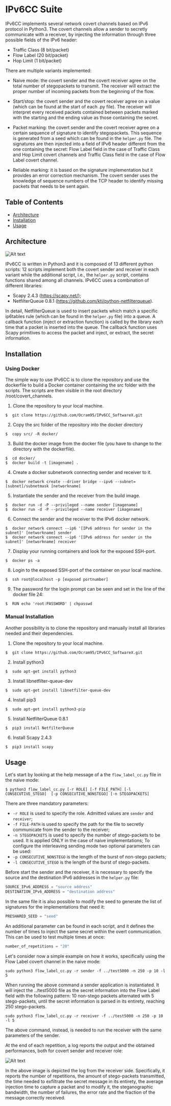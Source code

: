 # IPv6CC Suite
IPv6CC implements several network covert channels based on IPv6 protocol in Python3. The covert channels allow a sender to secretly communicate
with a receiver, by injecting the information through three possible fields of the IPv6 header:

- Traffic Class (8 bit/packet)
- Flow Label (20 bit/packet)
- Hop Limit (1 bit/packet)

There are multiple variants implemented:
- Naive mode: the covert sender and the covert receiver agree on the total number of stegopackets to transmit. The receiver will extract the proper number of incoming 
packets from the beginning of the flow.

- Start/stop: the covert sender and the covert receiver agree on a value (which can be found at the start of each .py file). 
The receiver will interpret every received packets contained between packets marked with the starting and the ending value
as those containing the secret.
- Packet marking: the covert sender and the covert receiver agree on a certain sequence of signature to identify stegopackets.
This sequence is generated from a seed which can be found in the  ```helper.py``` file. The signatures are then injected into a field of IPv6 header
different from the one containing the secret: Flow Label field in the case of Traffic Class and Hop Limit covert channels and Traffic Class field
in the case of Flow Label covert channel.
- Reliable marking: it is based on the signature implementation but it provides an error correction mechanism. The covert sender uses 
the knowledge of sequence numbers of the TCP header to identify missing packets that needs to be sent again. 

## Table of Contents

- [Architecture](#architecture)
- [Installation](#installation)
- [Usage](#usage)

## Architecture
![Alt text](https://github.com/Ocram95/IPV6CC_SoftwareX/blob/main/docs/architecture/softarch.png)

IPv6CC is written in Python3 and it is composed of 13 different python scripts: 12 scripts implement both the covert sender and receiver in each variant while 
the additional script, i.e., the ```helper.py``` script, contains functions shared among all channels.
IPv6CC uses a combination of different libraries:
- Scapy 2.4.3 (https://scapy.net/);
- NetfilterQueue 0.8.1 (https://github.com/kti/python-netfilterqueue).

In detail, NetfilterQueue is used to insert packets which match a specific ip6tables rule (which can be found in the ```helper.py``` file) into a queue. 
A callback function (inject or extraction function) is called by the library each time that a packet is inserted into the queue. The callback function 
uses Scapy primitives to access the packet and inject, or extract, the secret information.


## Installation

### Using Docker
The simple way to use IPv6CC is to clone the repository and use the dockerfile to build a Docker container containing the src folder with the scripts. The scripts are then visible in the root directory /root/covert_channels.

1. Clone the repository to your local machine.
```
$  git clone https://github.com/Ocram95/IPv6CC_SoftwareX.git
```
2. Copy the src folder of the repository into the docker directory
```
$  copy src/ -R docker/
```
3. Build the docker image from the docker file (you have to change to the directory with the dockerfile).
```	
$  cd docker/
$  docker build -t [imagename] .
```
4. Create a docker subnetwork connecting sender and receiver to it. 
```
$  docker network create --driver bridge --ipv6 --subnet=[subnet]/subnetmask [networkname]
```
5. Instantiate the sender and the receiver from the build image.
```
$  docker run -d -P --privileged --name sender [imagename]
$  docker run -d -P --privileged --name receiver [imagename]
```
6. Connect the sender and the receiver to the IPv6 docker network.
```
$  docker network connect --ip6 '[IPv6 address for sender in the subnet]' [networkname] sender
$  docker network connect --ip6 '[IPv6 address for sender in the subnet]' [networkname] receiver
```
7. Display your running containers and look for the exposed SSH-port.
```
$  docker ps -a
```
8. Login to the exposed SSH-port  of the container on your local machine.
```
$  ssh root@localhost -p [exposed portnumber]
```
9. The password for the login prompt can be seen and set in the line of the docker file 24:
```
$  RUN echo 'root:PASSWORD' | chpasswd
```

### Manual Installation
Another possibility is to clone the repository and manually install all libraries needed and their dependencies.

1. Clone the repository to your local machine.
```
$  git clone https://github.com/Ocram95/IPv6CC_SoftwareX.git
```
2. Install python3
```
$  sudo apt-get install python3
```
3. Install libnetfilter-queue-dev 
```
$  sudo apt-get install libnetfilter-queue-dev 
```
4. Install pip3
```
$  sudo apt-get install python3-pip
```
5. Install NetfilterQueue 0.8.1
```
$  pip3 install NetfilterQueue
```
6. Install Scapy 2.4.3
```
$  pip3 install scapy
```

## Usage
Let's start by looking at the help message of a the ```flow_label_cc.py``` file in the naive mode:

```
$ python3 flow_label_cc.py [-r ROLE] [-f FILE_PATH] [-l CONSECUTIVE_STEGO]  [-p CONSECUTIVE_NONSTEGO] [-n STEGOPACKETS]
```
There are three mandatory parameters: 
- ```-r ROLE``` is used to specify the role. Admitted values are ```sender``` and ```receiver```;
- ```-f FILE-PATH``` is used to specify the path for the file to secretly communicate from the sender to the receiver; 
- ```-n STEGOPACKETS``` is used to specify the number of stego-packets to be used. It is applied ONLY in the case
of naive implementations;
To configure the interleaving sending mode two optional parameters can be used:
- ```-p CONSECUTIVE_NONSTEGO``` is the length of the burst of non-stego packets;  
- ```-l CONSECUTIVE_STEGO``` is the length of the burst of stego-packets.  

Before start the sender and the receiver, it is necessary to specify the source and the destination IPv6 addresses in the ```helper.py``` file: <br/>
```python
SOURCE_IPv6_ADDRESS = "source address"
DESTINATION_IPv6_ADDRESS = "destination address"
```
In the same file it is also possible to modify the seed to generate the list of signatures for the implementations that need it: <br/>
```python
PRESHARED_SEED = "seed"
```
An additional parameter can be found in each script, and it defines the number of times to inject the same secret within the overt communication. This can be used
to test multiple times at once:
```python
number_of_repetitions = "20"
```

Let's consider now a simple example on how it works, specifically using the Flow Label covert channel in the naive mode: <br/>

```sudo python3 flow_label_cc.py -r sender -f ../test5000 -n 250 -p 10 -l 5``` <br/>

When running the above command a sender application is instantiated. It will inject the ../test5000 file as the secret information into
the Flow Label field with the following pattern: 10 non-stego packets alternated with 5 stego-packets, until the secret information is parsed in its
entirety, reaching 250 stego-packets. <br/>

```sudo python3 flow_label_cc.py -r receiver -f ../test5000 -n 250 -p 10 -l 5``` <br/>

The above command, instead, is needed to run the receiver with the same parameters of the sender.

At the end of each repetition, a log reports the output and the obtained performances, both for covert sender and receiver role:

![Alt text](https://github.com/Ocram95/IPV6CC_SoftwareX/blob/main/docs/logs/analysis_receiver.png)

In the above image is depicted the log from the receiver side. Specifically, it reports the number of repetitions, the amount of stego-packets transmitted,
the time needed to exfiltrate the secret message in its entirety, the average injection time to capture a packet and to modify it, the steganographic bandwidth, 
the number of failures, the error rate and the fraction of the message correctly received.

